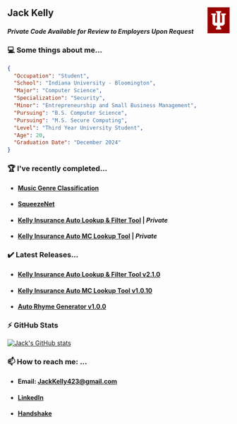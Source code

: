 ## Jack Kelly <img src="logo.png" width="50" align="right"/><p> 
#### __*Private Code Available for Review to Employers Upon Request*__
### 💻 Some things about me...
```json
{
  "Occupation": "Student",
  "School": "Indiana University - Bloomington",
  "Major": "Computer Science",
  "Specialization": "Security", 
  "Minor": "Entrepreneurship and Small Business Management",
  "Pursuing": "B.S. Computer Science",
  "Pursuing": "M.S. Secure Computing",
  "Level": "Third Year University Student",
  "Age": 20,
  "Graduation Date": "December 2024"
}
```

### 🏆 I've recently completed...
- #### [Music Genre Classification](https://github.com/JKelly423/music-genre-classification)
- #### [SqueezeNet](https://github.com/JKelly423/SqueezeNet)
- #### [Kelly Insurance Auto Lookup & Filter Tool](https://github.com/JKelly423/Kelly-Insurance-Lookup-n-Filter) | *Private*
- #### [Kelly Insurance Auto MC Lookup Tool](https://github.com/JKelly423/Kelly-Insurance-MC-Lookup) | *Private*

### ✔️ Latest Releases...
- #### [Kelly Insurance Auto Lookup & Filter Tool v2.1.0](https://github.com/JKelly423/Kelly-Insurance-Lookup-n-Filter/releases/tag/v2.1.0)
- #### [Kelly Insurance Auto MC Lookup Tool v1.0.10](https://github.com/JKelly423/Kelly-Insurance-MC-Lookup/releases/tag/1.0.10)
- #### [Auto Rhyme Generator v1.0.0](https://github.com/JKelly423/Auto-Rhyme-Generator/releases/tag/v1.0.0)

### ⚡ GitHub Stats
[![Jack's GitHub stats](https://github-readme-stats-two-hazel-73.vercel.app/api?username=jkelly423&count_private=true&rank_icon=percentile&hide=issues,contribs&show_icons=true&theme=tokyonight)](https://github.com/anuraghazra/github-readme-stats)
  
### 📫 How to reach me: ...
- #### Email: JackKelly423@gmail.com
- #### [LinkedIn](https://www.linkedin.com/in/jkelly423/)
- #### [Handshake](https://indiana.joinhandshake.com/stu/users/25541939)

<br>

<!--
#### ©️ COPYRIGHT DISCLAIMER
> ##### Unless otherwise stated in the LISENCE of one of my individual repositories, all code featured on my profile is NOT LISENCED. This means that absolutely NO UNAUTHORIZED USE OR DISTRBUTION PERMITTED. I am the sole owner of any and all code featured on my Github profile. Any violators will be persecuted.
#### Copyright ©️ 2021 Jack Kelly

**JKelly423/JKelly423** is a ✨ _special_ ✨ repository because its `README.md` (this file) appears on your GitHub profile.

Here are some ideas to get you started:

- 🔭 I’m currently working on ...
- 🌱 I’m currently learning ...
- 👯 I’m looking to collaborate on ...
- 🤔 I’m looking for help with ...
- 💬 Ask me about ...
- 📫 How to reach me: ...
- 😄 Pronouns: ...
- ⚡ Fun fact: ...
-->
